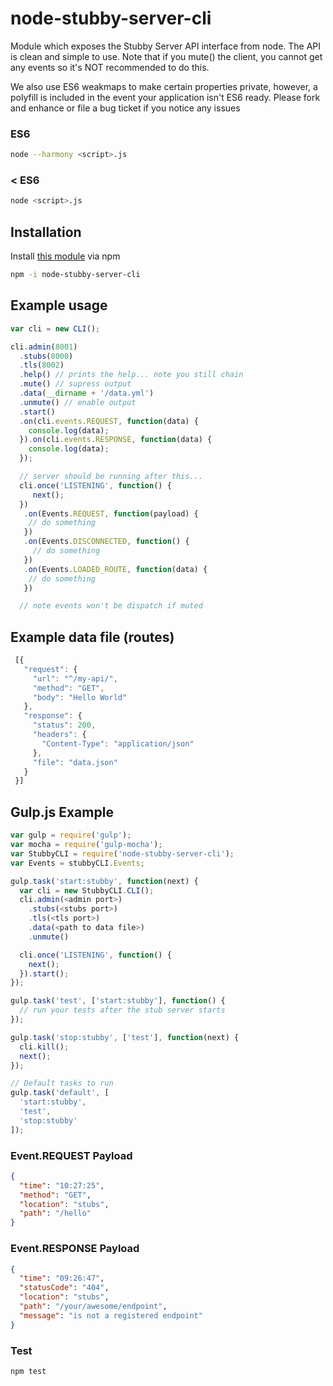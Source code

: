 # node-stubby-server-cli
Module which exposes the Stubby Server API interface from node. The API is clean and simple to use. Note that if you
mute() the client, you cannot get any events so it's NOT recommended to do this.

We also use ES6 weakmaps to make certain properties private, however, a polyfill is included in the event your
application isn't ES6 ready. Please fork and enhance or file a bug ticket if you notice any issues

### ES6
```bash
node --harmony <script>.js
```

### < ES6
```bash
node <script>.js
```

## Installation
Install [this module](https://www.npmjs.com/package/node-stubby-server-cli) via npm

```bash
npm -i node-stubby-server-cli
```

## Example usage
```javascript
var cli = new CLI();

cli.admin(8001)
  .stubs(8000)
  .tls(8002)
  .help() // prints the help... note you still chain
  .mute() // supress output
  .data(__dirname + '/data.yml')
  .unmute() // enable output
  .start()
  .on(cli.events.REQUEST, function(data) {
    console.log(data);
  }).on(cli.events.RESPONSE, function(data) {
    console.log(data);
  });

  // server should be running after this...
  cli.once('LISTENING', function() {
     next();
  })
   .on(Events.REQUEST, function(payload) {
    // do something
   })
   .on(Events.DISCONNECTED, function() {
     // do something
   })
   .on(Events.LOADED_ROUTE, function(data) {
    // do something
   })

  // note events won't be dispatch if muted
```

## Example data file (routes)
```javascript
 [{
   "request": {
     "url": "^/my-api/",
     "method": "GET",
     "body": "Hello World"
   },
   "response": {
     "status": 200,
     "headers": {
       "Content-Type": "application/json"
     },
     "file": "data.json"
   }
 }]
```

## Gulp.js Example
```javascript
var gulp = require('gulp');
var mocha = require('gulp-mocha');
var StubbyCLI = require('node-stubby-server-cli');
var Events = stubbyCLI.Events;

gulp.task('start:stubby', function(next) {
  var cli = new StubbyCLI.CLI();
  cli.admin(<admin port>)
    .stubs(<stubs port>)
    .tls(<tls port>)
    .data(<path to data file>)
    .unmute()

  cli.once('LISTENING', function() {
    next();
  }).start();
});

gulp.task('test', ['start:stubby'], function() {
  // run your tests after the stub server starts
});

gulp.task('stop:stubby', ['test'], function(next) {
  cli.kill();
  next();
});

// Default tasks to run
gulp.task('default', [
  'start:stubby',
  'test',
  'stop:stubby'
]);
```

### Event.REQUEST Payload
```json
{ 
  "time": "10:27:25",
  "method": "GET",
  "location": "stubs",
  "path": "/hello"
}
```

### Event.RESPONSE Payload
```json
{
  "time": "09:26:47",
  "statusCode": "404",
  "location": "stubs",
  "path": "/your/awesome/endpoint",
  "message": "is not a registered endpoint"
}
```
### Test
```bash
npm test
```